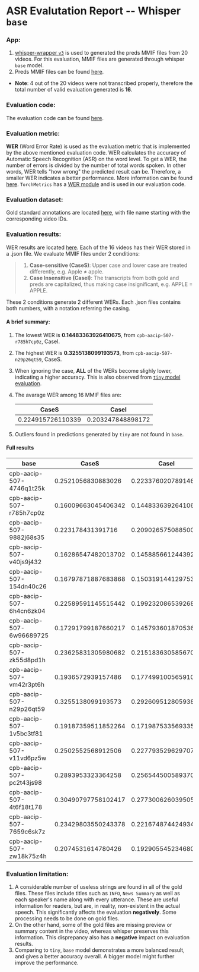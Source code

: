 # ASR Evalutation Report -- Whisper `base`

### App:
1. [whisper-wrapper `v3`](https://github.com/clamsproject/app-whisper-wrapper) is used to generated the preds MMIF files from 20 videos. For this evaluation, MMIF files are generated through whisper `base` model. 
2. Preds MMIF files can be found [here](https://github.com/clamsproject/aapb-evaluations/tree/2-asr-eval/asr_eval/preds%40whisper-wrapper-base%40aapb-collaboration-21).
* **Note**: 4 out of the 20 videos were not transcribed properly, therefore the total number of valid evaluation generated is **16**.

### Evaluation code: 
The evaluation code can be found [here](https://github.com/clamsproject/aapb-evaluations/tree/2-asr-eval/asr_eval).

### Evaluation metric: 
**WER** (Word Error Rate) is used as the evaluation metric that is implemented by the above mentioned evaluation code. WER calculates the accuracy of Automatic Speech Recognition (ASR) on the word level. To get a WER, the number of errors is divided by the number of total words spoken. In other words, WER tells "how wrong" the predicted result can be. Therefore, a smaller WER indicates a better performance. More information can be found [here](https://en.wikipedia.org/wiki/Word_error_rate).
`TorchMetrics` has a [WER module](https://torchmetrics.readthedocs.io/en/stable/text/word_error_rate.html) and is used in our evaluation code.

### Evaluation dataset: 
Gold standard annotations are located [here](https://github.com/clamsproject/aapb-collaboration/tree/21-undocumented-changes/21), with file name starting with the corresponding video IDs.

### Evaluation results: 
WER results are located [here](https://github.com/clamsproject/aapb-evaluations/tree/2-asr-eval/asr_eval/wer_base_results). Each of the 16 videos has their WER stored in a .json file.
We evaluate MMIF files under 2 conditions:
>1. **Case-sensitive (CaseS)**: Upper case and lower case are treated differently, e.g. Apple ≠ apple. 
>2. **Case Insensitive (CaseI)**: The transcripts from both gold and preds are capitalized, thus making case insignificant, e.g. APPLE = APPLE.

These 2 conditions generate 2 different WERs. Each .json files contains both numbers, with a notation referring the casing.

#### A brief summary:
1. The lowest WER is **0.14483363926410675**, from `cpb-aacip-507-r785h7cp0z`, CaseI.
2. The highest WER is **0.3255138099193573**, from `cpb-aacip-507-n29p26qt59`, CaseS. 
3. When ignoring the case, **ALL** of the WERs become slighly lower, indicating a higher accuracy. This is also observed from [`tiny` model evaluation](https://github.com/clamsproject/aapb-evaluations/blob/2-asr-eval/asr_eval/report-20230725-preds%40whisper-wrapper-tiny%40aapb-collaboration-21.md).
4. The avarage WER among 16 MMIF files are:
   
    | CaseS   | CaseI|
    | -----------      | -----------       |
    | 0.224915726110339| 0.203247848898172 |
5. Outliers found in predictions generated by `tiny` are not found in `base`. 

#### Full results
| base | CaseS | CaseI |
| --- | --- | --- |
| cpb-aacip-507-4746q1t25k | 0.2521056830883026 | 0.22337602078914642 |
| cpb-aacip-507-r785h7cp0z | 0.16009663045406342 | 0.14483363926410675 |
| cpb-aacip-507-9882j68s35 | 0.223178431391716 | 0.20902657508850098 |
| cpb-aacip-507-v40js9j432 | 0.16286547482013702 | 0.1458856612443924 |
| cpb-aacip-507-154dn40c26 | 0.16797871887683868 | 0.1503191441297531 |
| cpb-aacip-507-6h4cn6zk04 | 0.22589591145515442 | 0.1992320865392685 |
| cpb-aacip-507-6w96689725 | 0.17291799187660217 | 0.1457936018705368 |
| cpb-aacip-507-zk55d8pd1h | 0.23625831305980682 | 0.21518363058567047 |
| cpb-aacip-507-vm42r3pt6h | 0.1936572939157486 | 0.17749910056591034 |
| cpb-aacip-507-n29p26qt59 | 0.3255138099193573 | 0.2926095128059387 |
| cpb-aacip-507-1v5bc3tf81 | 0.19187359511852264 | 0.17198753356933594 |
| cpb-aacip-507-v11vd6pz5w | 0.2502552568912506 | 0.22779352962970734 |
| cpb-aacip-507-pc2t43js98 | 0.2893953323364258 | 0.2565445005893707 |
| cpb-aacip-507-4t6f18t178 | 0.30490797758102417 | 0.277300626039505 |
| cpb-aacip-507-7659c6sk7z | 0.23429803550243378 | 0.2216748744249344 |
| cpb-aacip-507-zw18k75z4h | 0.2074531614780426 | 0.19290554523468018 |



### Evaluation limitation: 
1. A considerable number of useless strings are found in all of the gold files. These files include titles such as `INFO`, `News Summary` as well as each speaker's name along with every utterance. These are useful information for readers, but are, in reality, non-existent in the actual speech. This significantly affects the evaluation **negatively**. Some processing needs to be done on gold files.
2. On the other hand, some of the gold files are missing preview or summary content in the video, whereas whisper preserves this information. This disprepancy also has a **negative** impact on evaluation results. 
3. Comparing to `tiny`, `base` model demonstrates a more balanced result, and gives a better accuracy overall. A bigger model might further improve the performance.
